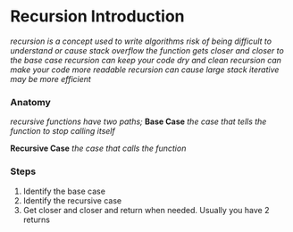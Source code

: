 # Recursion Introduction
*recursion is a concept used to write algorithms*
*risk of being difficult to understand or cause stack overflow*
*the function gets closer and closer to the base case*
*recursion can keep your code dry and clean*
*recursion can make your code more readable*
*recursion can cause large stack*
*iterative may be more efficient*

### Anatomy
*recursive functions have two paths;*
**Base Case**
*the case that tells the function to stop calling itself*

**Recursive Case**
*the case that calls the function*

### Steps

1. Identify the base case
2. Identify the recursive case
3. Get closer and closer and return when needed. Usually you have 2 returns

